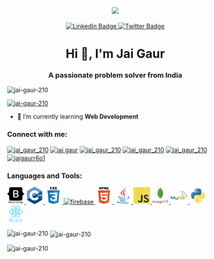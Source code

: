 <div id="header" align="center">
        <img src="https://media.giphy.com/media/L8K62iTDkzGX6/giphy.gif" width="200" />
        <br>
        <br>
      </div>
      <div id="badges" align ="center">
        <a href="https://linkedin.com/in/jai gaur">
          <img src="https://img.shields.io/badge/LinkedIn-blue?style=for-the-badge&logo=linkedin&logoColor=white" alt="LinkedIn Badge"/>
        </a>
        <a href="https://twitter.com/jai_gaur_210">
          <img src="https://img.shields.io/badge/Twitter-blue?style=for-the-badge&logo=twitter&logoColor=white" alt="Twitter Badge"/>
        </a>
</div>


<h1 align="center">Hi 👋, I'm Jai Gaur</h1>
<h3 align="center">A passionate problem solver from India</h3>

<p align="left"> <img src="https://komarev.com/ghpvc/?username=jai-gaur-210&label=Profile%20views&color=0e75b6&style=flat" alt="jai-gaur-210" /> </p>

<p align="left"> <a href="https://github.com/ryo-ma/github-profile-trophy"><img src="https://github-profile-trophy.vercel.app/?username=jai-gaur-210" alt="jai-gaur-210" /></a> </p>


- 🌱 I’m currently learning **Web Development**

<h3 align="left">Connect with me:</h3>
<p align="left">
<a href="https://twitter.com/jai_gaur_210" target="blank"><img align="center" src="https://raw.githubusercontent.com/rahuldkjain/github-profile-readme-generator/master/src/images/icons/Social/twitter.svg" alt="jai_gaur_210" height="30" width="40" /></a>
<a href="https://linkedin.com/in/jai gaur" target="blank"><img align="center" src="https://raw.githubusercontent.com/rahuldkjain/github-profile-readme-generator/master/src/images/icons/Social/linked-in-alt.svg" alt="jai gaur" height="30" width="40" /></a>
<a href="https://instagram.com/jai_gaur_210" target="blank"><img align="center" src="https://raw.githubusercontent.com/rahuldkjain/github-profile-readme-generator/master/src/images/icons/Social/instagram.svg" alt="jai_gaur_210" height="30" width="40" /></a>
<a href="https://www.hackerrank.com/jai_gaur_210" target="blank"><img align="center" src="https://raw.githubusercontent.com/rahuldkjain/github-profile-readme-generator/master/src/images/icons/Social/hackerrank.svg" alt="jai_gaur_210" height="30" width="40" /></a>
<a href="https://www.leetcode.com/jai_gaur_210" target="blank"><img align="center" src="https://raw.githubusercontent.com/rahuldkjain/github-profile-readme-generator/master/src/images/icons/Social/leet-code.svg" alt="jai_gaur_210" height="30" width="40" /></a>
<a href="https://auth.geeksforgeeks.org/user/jaigaurr6o1" target="blank"><img align="center" src="https://raw.githubusercontent.com/rahuldkjain/github-profile-readme-generator/master/src/images/icons/Social/geeks-for-geeks.svg" alt="jaigaurr6o1" height="30" width="40" /></a>
</p>

<h3 align="left">Languages and Tools:</h3>
<p align="left"> <a href="https://getbootstrap.com" target="_blank" rel="noreferrer"> <img src="https://raw.githubusercontent.com/devicons/devicon/master/icons/bootstrap/bootstrap-plain-wordmark.svg" alt="bootstrap" width="40" height="40"/> </a> <a href="https://www.w3schools.com/cpp/" target="_blank" rel="noreferrer"> <img src="https://raw.githubusercontent.com/devicons/devicon/master/icons/cplusplus/cplusplus-original.svg" alt="cplusplus" width="40" height="40"/> </a> <a href="https://www.w3schools.com/css/" target="_blank" rel="noreferrer"> <img src="https://raw.githubusercontent.com/devicons/devicon/master/icons/css3/css3-original-wordmark.svg" alt="css3" width="40" height="40"/> </a> <a href="https://firebase.google.com/" target="_blank" rel="noreferrer"> <img src="https://www.vectorlogo.zone/logos/firebase/firebase-icon.svg" alt="firebase" width="40" height="40"/> </a> <a href="https://www.w3.org/html/" target="_blank" rel="noreferrer"> <img src="https://raw.githubusercontent.com/devicons/devicon/master/icons/html5/html5-original-wordmark.svg" alt="html5" width="40" height="40"/> </a> <a href="https://www.java.com" target="_blank" rel="noreferrer"> <img src="https://raw.githubusercontent.com/devicons/devicon/master/icons/java/java-original.svg" alt="java" width="40" height="40"/> </a> <a href="https://developer.mozilla.org/en-US/docs/Web/JavaScript" target="_blank" rel="noreferrer"> <img src="https://raw.githubusercontent.com/devicons/devicon/master/icons/javascript/javascript-original.svg" alt="javascript" width="40" height="40"/> </a> <a href="https://www.mongodb.com/" target="_blank" rel="noreferrer"> <img src="https://raw.githubusercontent.com/devicons/devicon/master/icons/mongodb/mongodb-original-wordmark.svg" alt="mongodb" width="40" height="40"/> </a> <a href="https://www.mysql.com/" target="_blank" rel="noreferrer"> <img src="https://raw.githubusercontent.com/devicons/devicon/master/icons/mysql/mysql-original-wordmark.svg" alt="mysql" width="40" height="40"/> </a> <a href="https://www.python.org" target="_blank" rel="noreferrer"> <img src="https://raw.githubusercontent.com/devicons/devicon/master/icons/python/python-original.svg" alt="python" width="40" height="40"/> </a> <a href="https://reactjs.org/" target="_blank" rel="noreferrer"> <img src="https://raw.githubusercontent.com/devicons/devicon/master/icons/react/react-original-wordmark.svg" alt="react" width="40" height="40"/> </a> </p>

<p><img align="left" src="https://github-readme-stats.vercel.app/api/top-langs?username=jai-gaur-210&show_icons=true&locale=en&layout=compact" alt="jai-gaur-210" /></p>

<p>&nbsp;<img align="center" src="https://github-readme-stats.vercel.app/api?username=jai-gaur-210&show_icons=true&locale=en" alt="jai-gaur-210" /></p>

<p><img align="center" src="https://github-readme-streak-stats.herokuapp.com/?user=jai-gaur-210&" alt="jai-gaur-210" /></p>
